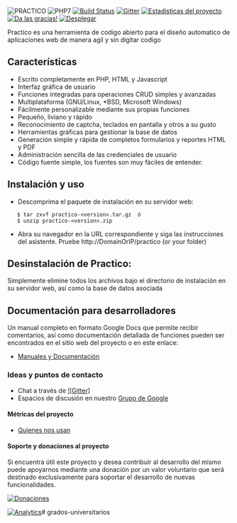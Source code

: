 ![PRACTICO](https://raw.githubusercontent.com/unix4you2/practico/master/dev_web/img/LogoHorizontal.png)
![PHP7](https://raw.githubusercontent.com/unix4you2/practico/master/dev_web/img/php7.png)
[![Build Status](https://travis-ci.org/unix4you2/practico.svg?branch=master)](https://travis-ci.org/unix4you2/practico)
[![Gitter](https://badges.gitter.im/Join%20Chat.svg)](https://gitter.im/unix4you2/practico?utm_source=badge&utm_medium=badge&utm_campaign=pr-badge&utm_content=badge)
[![Estadisticas del proyecto](https://www.openhub.net/p/practicoframework/widgets/project_thin_badge.gif)](https://www.openhub.net/p/practicoframework)
[![Da las gracias!](https://img.shields.io/badge/Say%20Thanks-!-1EAEDB.svg)](https://www.practico.org/agradecimientos)
[![Desplegar](https://raw.githubusercontent.com/unix4you2/practico/master/dev_web/img/heroku.png)](https://heroku.com/deploy?template=https://github.com/unix4you2/practico/tree/master)

Practico es una herramienta de codigo abierto para el diseño automatico de aplicaciones web de manera agil y sin digitar codigo

## Características

 - Escrito completamente en PHP, HTML y Javascript
 - Interfaz gráfica de usuario
 - Funciones integradas para operaciones CRUD simples y avanzadas
 - Multiplataforma (GNU/Linux, *BSD, Microsoft Windows)
 - Fácilmente personalizable mediante sus propias funciones
 - Pequeño, liviano y rápido
 - Reconocimiento de captcha, teclados en pantalla y otros a su gusto
 - Herramientas gráficas para gestionar la base de datos
 - Generación simple y rápida de completos formularios y reportes HTML y PDF
 - Administración sencilla de las credenciales de usuario
 - Código fuente simple, los fuentes son muy fáciles de entender.

## Instalación y uso

 * Descomprima el paquete de instalación en su servidor web:
```
   $ tar zxvf practico-<version>.tar.gz  ó
   $ unzip practico-<version>.zip
```
 * Abra su navegador en la URL correspondiente y siga las instrucciones
   del asistente.  Pruebe  http://DomainOrIP/practico (or your folder)

## Desinstalación de Practico:

  Simplemente elimine todos los archivos bajo el directorio de
  instalación en su servidor web, así como la base de datos asociada

## Documentación para desarrolladores
Un manual completo en formato Google Docs que permite recibir comentarios, así como documentación detallada de funciones pueden ser encontrados en el sitio web del proyecto o en este enlace:

 * [Manuales y Documentación](https://www.practico.org/documentaci%C3%B3n)

### Ideas y puntos de contacto

 * Chat a través de [![Gitter]](https://gitter.im/unix4you2/practico?utm_source=badge&utm_medium=badge&utm_campaign=pr-badge&utm_content=badge)
 * Espacios de discusión en nuestro [Grupo de Google](https://groups.google.com/forum/#!forum/practicodev)

#### Métricas del proyecto

 * [Quienes nos usan](https://www.practico.org/documentaci%C3%B3n/estad%C3%ADsticas-de-uso)

#### Soporte y donaciones al proyecto

Si encuentra útil este proyecto y desea contribuir al desarrollo del mismo puede apoyarnos mediante una donación por un valor voluntario que será destinado exclusivamente para soportar el desarrollo de nuevas funcionalidades.

[![Donaciones](https://raw.githubusercontent.com/unix4you2/practico/master/dev_web/img/paypal.png)](https://www.paypal.com/cgi-bin/webscr?item_name=Donacion+para+desarrollo+de+funcionalidades+de+Pr%E1ctico&cmd=_donations&business=unix4you2%40gmail.com)




[![Analytics](https://rastreador-visitas.appspot.com/UA-847800-9/ArbolFuentes/README?pixel)](https://github.com/practico/rastreador-visitas)# grados-universitarios
